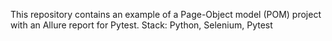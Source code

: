 This repository contains an example of a Page-Object model (POM) project with an Allure report for Pytest. Stack: Python, Selenium, Pytest
